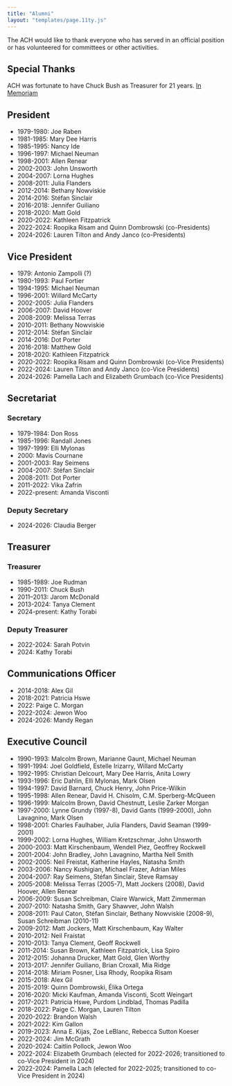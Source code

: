 ```yaml
---
title: "Alumni"
layout: "templates/page.11ty.js"
---
```


The ACH would like to thank everyone who has served in an official position or has volunteered for committees or other activities.


## Special Thanks

ACH was fortunate to have Chuck Bush as Treasurer for 21 years. [In Memoriam](/news/2011/06/charles-douglas-bush-1948-2011/)


## President

- 1979-1980: Joe Raben
- 1981-1985: Mary Dee Harris
- 1985-1995: Nancy Ide
- 1996-1997: Michael Neuman
- 1998-2001: Allen Renear
- 2002-2003: John Unsworth
- 2004-2007: Lorna Hughes
- 2008-2011: Julia Flanders
- 2012-2014: Bethany Nowviskie
- 2014-2016: Stéfan Sinclair
- 2016-2018: Jennifer Guiliano
- 2018-2020: Matt Gold
- 2020-2022: Kathleen Fitzpatrick
- 2022-2024: Roopika Risam and Quinn Dombrowski (co-Presidents)
- 2024-2026: Lauren Tilton and Andy Janco (co-Presidents)

## Vice President

- 1979: Antonio Zampolli (?)
- 1980-1993: Paul Fortier
- 1994-1995: Michael Neuman
- 1996-2001: Willard McCarty
- 2002-2005: Julia Flanders
- 2006-2007: David Hoover
- 2008-2009: Melissa Terras
- 2010-2011: Bethany Nowviskie
- 2012-2014: Stéfan Sinclair
- 2014-2016: Dot Porter
- 2016-2018: Matthew Gold
- 2018-2020: Kathleen Fitzpatrick
- 2020-2022: Roopika Risam and Quinn Dombrowski (co-Vice Presidents)
- 2022-2024: Lauren Tilton and Andy Janco (co-Vice Presidents)
- 2024-2026: Pamella Lach and Elizabeth Grumbach (co-Vice Presidents)

## Secretariat

### Secretary
- 1979-1984: Don Ross
- 1985-1996: Randall Jones
- 1997-1999: Elli Mylonas
- 2000: Mavis Cournane
- 2001-2003: Ray Seimens
- 2004-2007: Stéfan Sinclair
- 2008-2011: Dot Porter
- 2011-2022: Vika Zafrin
- 2022-present: Amanda Visconti

### Deputy Secretary
- 2024-2026: Claudia Berger

## Treasurer

### Treasurer
- 1985-1989: Joe Rudman
- 1990-2011: Chuck Bush
- 2011–2013: Jarom McDonald
- 2013-2024: Tanya Clement
- 2024-present: Kathy Torabi

### Deputy Treasurer
- 2022-2024: Sarah Potvin
- 2024: Kathy Torabi

## Communications Officer

- 2014-2018: Alex Gil
- 2018-2021: Patricia Hswe
- 2022: Paige C. Morgan
- 2022-2024: Jewon Woo
- 2024-2026: Mandy Regan

## Executive Council

- 1990-1993: Malcolm Brown, Marianne Gaunt, Michael Neuman
- 1991-1994: Joel Goldfield, Estelle Irizarry, Willard McCarty
- 1992-1995: Christian Delcourt, Mary Dee Harris, Anita Lowry
- 1993-1996: Eric Dahlin, Elli Mylonas, Mark Olsen
- 1994-1997: David Barnard, Chuck Henry, John Price-Wilkin
- 1995-1998: Allen Renear, David H. Chisolm, C.M. Sperberg-McQueen
- 1996-1999: Malcolm Brown, David Chestnutt, Leslie Zarker Morgan
- 1997-2000: Lynne Grundy (1997-8), David Gants (1999-2000), John Lavagnino, Mark Olsen
- 1998-2001: Charles Faulhaber, Julia Flanders, David Seaman (1999-2001)
- 1999-2002: Lorna Hughes, William Kretzschmar, John Unsworth
- 2000-2003: Matt Kirschenbaum, Wendell Piez, Geoffrey Rockwell
- 2001-2004: John Bradley, John Lavagnino, Martha Nell Smith
- 2002-2005: Neil Freistat, Katherine Hayles, Natasha Smith
- 2003-2006: Nancy Kushigian, Michael Frazer, Adrian Miles
- 2004-2007: Ray Seimens, Stéfan Sinclair, Steve Ramsay
- 2005-2008: Melissa Terras (2005-7), Matt Jockers (2008), David Hoover, Allen Renear
- 2006-2009: Susan Schreibman, Claire Warwick, Matt Zimmerman
- 2007-2010: Natasha Smith, Gary Shawver, John Walsh
- 2008-2011: Paul Caton, Stéfan Sinclair, Bethany Nowviskie (2008-9), Susan Schreibman (2010-11)
- 2009-2012: Matt Jockers, Matt Kirschenbaum, Kay Walter
- 2010-2012: Neil Fraistat
- 2010-2013: Tanya Clement, Geoff Rockwell
- 2011-2014: Susan Brown, Kathleen Fitzpatrick, Lisa Spiro
- 2012-2015: Johanna Drucker, Matt Gold, Glen Worthy
- 2013-2017: Jennifer Guiliano, Brian Croxall, Mia Ridge
- 2014-2018: Miriam Posner, Lisa Rhody, Roopika Risam
- 2015-2018: Alex Gil
- 2015-2019: Quinn Dombrowski, Élika Ortega
- 2016-2020: Micki Kaufman, Amanda Visconti, Scott Weingart
- 2017-2021: Patricia Hswe, Purdom Lindblad, Thomas Padilla
- 2018-2022: Paige C. Morgan, Lauren Tilton
- 2020-2022: Brandon Walsh
- 2021-2022: Kim Gallon
- 2019-2023: Anna E. Kijas, Zoe LeBlanc, Rebecca Sutton Koeser
- 2022-2024: Jim McGrath 
- 2020-2024: Caitlin Pollock, Jewon Woo
- 2022-2024: Elizabeth Grumbach (elected for 2022-2026; transitioned to co-Vice President in 2024)
- 2022-2024: Pamella Lach (elected for 2022-2025; transitioned to co-Vice President in 2024)
